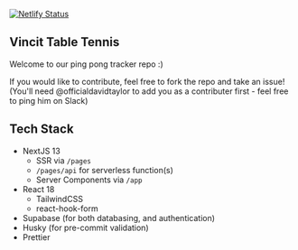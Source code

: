 [![Netlify Status](https://api.netlify.com/api/v1/badges/b6f547fa-509a-42af-929d-cc51737979a7/deploy-status)](https://app.netlify.com/sites/vincit-table-tennis/deploys)

## Vincit Table Tennis

Welcome to our ping pong tracker repo :)

If you would like to contribute, feel free to fork the repo and take an issue! (You'll need @officialdavidtaylor to add you as a contributer first - feel free to ping him on Slack)

## Tech Stack

- NextJS 13
  - SSR via `/pages`
  - `/pages/api` for serverless function(s)
  - Server Components via `/app`
- React 18
  - TailwindCSS
  - react-hook-form
- Supabase (for both databasing, and authentication)
- Husky (for pre-commit validation)
- Prettier
